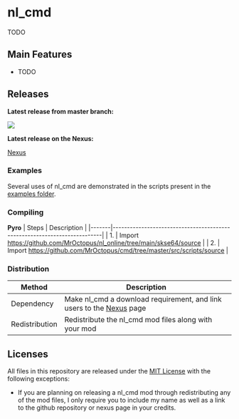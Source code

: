 # nl_cmd

TODO

## Main Features
* TODO

## Releases

**Latest release from master branch:**

[![](https://github.com/MrOctopus/nl_cmd/actions/workflows/ci.yml/badge.svg)](https://github.com/MrOctopus/nl_cmd/actions/workflows/ci.yml)

**Latest release on the Nexus:**

[Nexus](https://www.nexusmods.com/skyrimspecialedition/mods/62497)

### Examples
Several uses of nl_cmd are demonstrated in the scripts present in the [examples folder](https://github.com/MrOctopus/nl_mcm/tree/examples).

### Compiling

**Pyro**
| Steps | Description                                                              |
|-------|--------------------------------------------------------------------------|
| 1.    | Import https://github.com/MrOctopus/nl_online/tree/main/skse64/source     |
| 2.    | Import https://github.com/MrOctopus/cmd/tree/master/src/scripts/source |

### Distribution

| Method         | Description                                                              |
|----------------|--------------------------------------------------------------------------|
| Dependency     | Make nl_cmd a download requirement, and link users to the [Nexus](https://www.nexusmods.com/skyrimspecialedition/mods/62497) page |
| Redistribution | Redistribute the nl_cmd mod files along with your mod  

## Licenses

All files in this repository are released under the [MIT License](LICENSE.md) with the following exceptions:
* If you are planning on releasing a nl_cmd mod through redistributing any of the mod files, I only require you to include my name as well as a link to the github repository or nexus page in your credits.